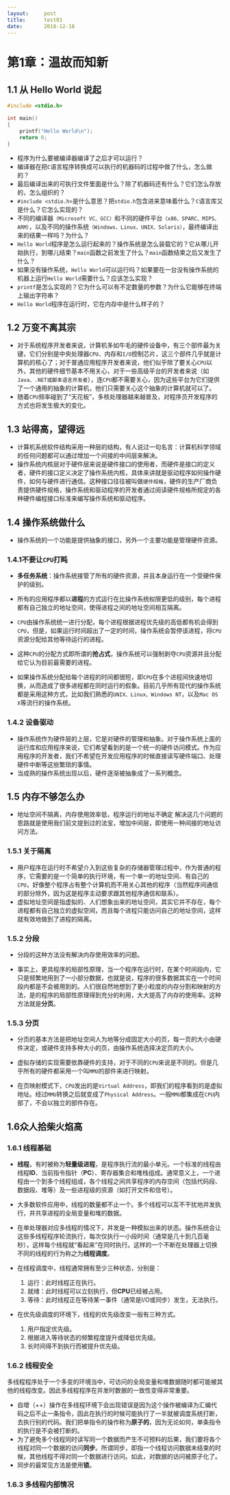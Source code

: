 ```yaml
---
layout:     post
title:      test01
date:       2018-12-18
---
```


# 第1章：温故而知新

## 1.1 从 Hello World 说起

```c
#include <stdio.h>

int main() 
{
    printf("Hello World\n");
    return 0;
}
```

- 程序为什么要被编译器编译了之后才可以运行？
- 编译器在把`C`语言程序转换成可以执行的机器码的过程中做了什么，怎么做的？
- 最后编译出来的可执行文件里面是什么？除了机器码还有什么？它们怎么存放的，怎么组织的？
- `#include <stdio.h>`是什么意思？把`stdio.h`包含进来意味着什么？`C`语言库又是什么？它怎么实现的？
- 不同的编译器`（Microsoft VC、GCC）`和不同的硬件平台`（x86、SPARC、MIPS、ARM）`，以及不同的操作系统`（Windows、Linux、UNIX、Solaris）`，最终编译出来的结果一样吗？为什么？
- `Hello World`程序是怎么运行起来的？操作系统是怎么装载它的？它从哪儿开始执行，到哪儿结束？`main`函数之前发生了什么？`main`函数结束之后又发生了什么？
- 如果没有操作系统，`Hello World`可以运行吗？如果要在一台没有操作系统的机器上运行`Hello World`需要什么？应该怎么实现？
- `printf`是怎么实现的？它为什么可以有不定数量的参数？为什么它能够在终端上输出字符串？
- `Hello World`程序在运行时，它在内存中是什么样子的？

## 1.2 万变不离其宗

- 对于系统程序开发者来说，计算机多如牛毛的硬件设备中，有三个部件最为关键，它们分别是中央处理器`CPU`、内存和`I/O`控制芯片，这三个部件几乎就是计算机的核心了；对于普通应用程序开发者来说，他们似乎除了要关心`CPU`以外，其他的硬件细节基本不用关心，对于一些高级平台的开发者来说（如`Java、.NET或脚本语言开发者`），连`CPU`都不需要关心，因为这些平台为它们提供了一个通用的抽象的计算机，他们只需要关心这个抽象的计算机就可以了。
- 随着`CPU`频率碰到了“天花板”，多核处理器越来越普及，对程序员开发程序的方式也将发生极大的变化。

## 1.3 站得高，望得远

- 计算机系统软件结构采用一种层的结构，有人说过一句名言：计算机科学领域的任何问题都可以通过增加一个间接的中间层来解决。
- 操作系统内核层对于硬件层来说是硬件接口的使用者，而硬件是接口的定义者，硬件的接口定义决定了操作系统内核，具体来讲就是驱动程序如何操作硬件，如何与硬件进行通信。这种接口往往被叫做`硬件规格`，硬件的生产厂商负责提供硬件规格，操作系统和驱动程序的开发者通过阅读硬件规格所规定的各种硬件编程接口标准来编写操作系统和驱动程序。

## 1.4 操作系统做什么

- 操作系统的一个功能是提供抽象的接口，另外一个主要功能是管理硬件资源。

### 1.4.1不要让`CPU`打盹

- **多任务系统**：操作系统接管了所有的硬件资源，并且本身运行在一个受硬件保护的级别。
- 所有的应用程序都以**进程**的方式运行在比操作系统权限更低的级别，每个进程都有自己独立的地址空间，使得进程之间的地址空间相互隔离。
- `CPU`由操作系统统一进行分配，每个进程根据进程优先级的高低都有机会得到`CPU`，但是，如果运行时间超出了一定的时间，操作系统会暂停该进程，将`CPU`资源分配给其他等待运行的进程。

- 这种`CPU`的分配方式即所谓的**抢占式**，操作系统可以强制剥夺`CPU`资源并且分配给它认为目前最需要的进程。
- 如果操作系统分配给每个进程的时间都很短，即`CPU`在多个进程间快速地切换，从而造成了很多进程都在同时运行的假象。目前几乎所有现代的操作系统都是采用这种方式，比如我们熟悉的`UNIX、Linux、Windows NT`，以及`Mac OS X`等流行的操作系统。

### 1.4.2 设备驱动

- 操作系统作为硬件层的上层，它是对硬件的管理和抽象。对于操作系统上面的运行库和应用程序来说，它们希望看到的是一个统一的硬件访问模式。作为应用程序的开发者，我们不希望在开发应用程序的时候直接读写硬件端口、处理硬件中断等这些繁琐的事情。
- 当成熟的操作系统出现以后，硬件逐渐被抽象成了一系列概念。

## 1.5 内存不够怎么办

- 地址空间不隔离，内存使用效率低，程序运行的地址不确定  解决这几个问题的思路就是使用我们前文提到过的法宝，增加中间层，即使用一种间接的地址访问方法。

### 1.5.1 关于隔离

- 用户程序在运行时不希望介入到这些复杂的存储器管理过程中，作为普通的程序，它需要的是一个简单的执行环境，有一个单一的地址空间、有自己的`CPU`，好像整个程序占有整个计算机而不用关心其他的程序（当然程序间通信的部分除外，因为这是程序主动要求跟其他程序通信和联系）。
- 虚拟地址空间是指虚拟的、人们想象出来的地址空间，其实它并不存在，每个进程都有自己独立的虚拟空间，而且每个进程只能访问自己的地址空间，这样就有效地做到了进程的隔离。

### 1.5.2 分段

- 分段的这种方法没有解决内存使用效率的问题。

- 事实上，更具程序的局部性原理，当一个程序在运行时，在某个时间段内，它只是频繁地用到了一小部分数据，也就是说，程序的很多数据其实在一个时间段内都是不会被用到的。人们很自然地想到了更小粒度的内存分割和映射的方法，是的程序的局部性原理得到充分的利用，大大提高了内存的使用率。这种方法就是**分页**。

### 1.5.3 分页

- 分页的基本方法是把地址空间人为地等分成固定大小的页，每一页的大小由硬件决定，或硬件支持多种大小的页，由操作系统选择决定页的大小。

- 虚拟存储的实现需要依靠硬件的支持，对于不同的`CPU`来说是不同的。但是几乎所有的硬件都采用一个叫`MMU`的部件来进行映射。
- 在页映射模式下，`CPU`发出的是`Virtual Address`，即我们的程序看到的是虚拟地址。经过`MMU`转换之后就变成了`Physical Address`。一般`MMU`都集成在`CPU`内部了，不会以独立的部件存在。

## 1.6众人拾柴火焰高

### 1.6.1 线程基础

- **线程**，有时被称为**轻量级进程**，是程序执行流的最小单元。一个标准的线程由线程**ID**、当前指令指针（**PC**）、寄存器集合和堆栈组成。通常意义上，一个进程由一个到多个线程组成，各个线程之间共享程序的内存空间（包括代码段、数据段、堆等）及一些进程级的资源（如打开文件和信号）。

- 大多数软件应用中，线程的数量都不止一个。多个线程可以互不干扰地并发执行，并共享进程的全局变量和堆的数据。
- 在单处理器对应多线程的情况下，并发是一种模拟出来的状态。操作系统会让这些多线程程序轮流执行，每次仅执行一小段时间（通常是几十到几百毫秒），这样每个线程就“看起来”在同时执行。这样的一个不断在处理器上切换不同的线程的行为称之为**线程调度**。
- 在线程调度中，线程通常拥有至少三种状态，分别是：
  1. 运行：此时线程正在执行。
  2. 就绪：此时线程可以立刻执行，但**CPU**已经被占用。
  3. 等待：此时线程正在等待某一事件（通常是I/O或同步）发生，无法执行。

- 在优先级调度的环境下，线程的优先级改变一般有三种方式。
  1. 用户指定优先级。
  2. 根据进入等待状态的频繁程度提升或降低优先级。
  3. 长时间得不到执行而被提升优先级。

### 1.6.2 线程安全

多线程程序处于一个多变的环境当中，可访问的全局变量和堆数据随时都可能被其他的线程改变。因此多线程程序在并发时数据的一致性变得非常重要。

- 自增（++）操作在多线程环境下会出现错误是因为这个操作被编译为汇编代码之后不止一条指令，因此在执行的时候可能执行了一半就被调度系统打断，去执行别的代码。我们把单指令的操作称为**原子的**，因为无论如何，单条指令的执行是不会被打断的。
- 为了避免多个线程同时读写同一个数据而产生不可预料的后果，我们要将各个线程对同一个数据的访问**同步**。所谓同步，即指一个线程访问数据未结束的时候，其他线程不得对同一个数据进行访问。如此，对数据的访问被原子化了。
- 同步的最常见方法是使用**锁**。

### 1.6.3 多线程内部情况


